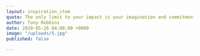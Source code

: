 ```yaml
---
layout: inspiration_item
quote: The only limit to your impact is your imagination and commitment.
author: Tony Robbins
date: 2020-05-26 04:00:00 +0000
image: "/uploads/5.jpg"
published: false

---
```

